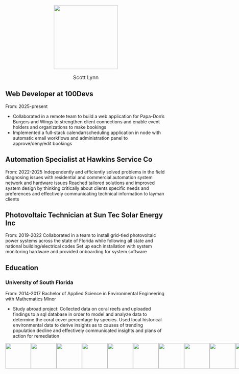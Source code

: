 
<p align="center">
  <img src="https://media4.giphy.com/media/v1.Y2lkPTc5MGI3NjExYmV0OTh3NHJkaTA2OXN5NXNubTc0bzc0NXZiM2VidzFzOTVnN2h3dyZlcD12MV9pbnRlcm5hbF9naWZfYnlfaWQmY3Q9Zw/l0HlUvsXh3w7w2PUk/giphy.gif" width="200" height="200">
</p>
<p align="center" style="font-size: 16px">Scott Lynn</p>

## Web Developer at 100Devs
From: 2025-present
* Collaborated in a remote team to build a web application for Papa-Don’s Burgers and Wings to strengthen client connections and enable event holders and organizations to make bookings
* Implemented a full-stack calendar/scheduling application in node with automatic email workflows and administration panel to approve/deny/edit bookings
## Automation Specialist at Hawkins Service Co
From: 2022-2025
Independently and efficiently solved problems in the field diagnosing issues with residential and commercial automation system network and hardware issues
Reached tailored solutions and improved system design by thinking critically about clients specific needs and preferences and effectively communicating technical information to layman clients
## Photovoltaic Technician at Sun Tec Solar Energy Inc
From: 2019-2022
Collaborated in a team to install grid-tied photovoltaic power systems across the state of Florida while following all state and national building/electrical codes
Set up each installation with system monitoring hardware and provided onboarding for system software

## Education
### University of South Florida           	        			               	             
From: 2014-2017
Bachelor of Applied Science in Environmental Engineering with Mathematics Minor
- Study abroad project:
Collected data on coral reefs and uploaded findings to a sql database in order to model and analyze data to determine the coral cover percentage by species. 
Used local historical environmental data to derive insights as to causes of trending population decline and effectively communicated insights and plans of action for remediation

<p align='center' style='display: flex; flex-direction: row'>
<img src="https://cdn.jsdelivr.net/gh/devicons/devicon@latest/icons/nextjs/nextjs-original.svg" style='width: 80px; height: 80px'/>
<img src="https://cdn.jsdelivr.net/gh/devicons/devicon@latest/icons/nodejs/nodejs-plain-wordmark.svg" style='width: 80px; height: 80px'/>
<img src="https://cdn.jsdelivr.net/gh/devicons/devicon@latest/icons/fastapi/fastapi-original.svg" style='width: 80px; height: 80px'/>
<img src="https://cdn.jsdelivr.net/gh/devicons/devicon@latest/icons/postgresql/postgresql-plain-wordmark.svg" style='width: 80px; height: 80px'/>
<img src="https://cdn.jsdelivr.net/gh/devicons/devicon@latest/icons/docker/docker-original.svg" style='width: 80px; height: 80px'/>
<img src="https://cdn.jsdelivr.net/gh/devicons/devicon@latest/icons/linux/linux-original.svg" style='width: 80px; height: 80px'/>
<img src="https://cdn.jsdelivr.net/gh/devicons/devicon@latest/icons/react/react-original.svg" style='width: 80px; height: 80px'/>
<img src="https://cdn.jsdelivr.net/gh/devicons/devicon@latest/icons/typescript/typescript-original.svg" style='width: 80px; height: 80px'/>
<img src="https://cdn.jsdelivr.net/gh/devicons/devicon@latest/icons/javascript/javascript-original.svg" style='width: 80px; height: 80px'/>
<img src="https://cdn.jsdelivr.net/gh/devicons/devicon@latest/icons/python/python-original.svg" style='width: 80px; height: 80px'/>
<img src="https://cdn.jsdelivr.net/gh/devicons/devicon@latest/icons/css3/css3-original.svg" style='width: 80px; height: 80px'/>
<img src="https://cdn.jsdelivr.net/gh/devicons/devicon@latest/icons/tailwindcss/tailwindcss-original.svg" style='width: 80px; height: 80px'/>
<img src="https://cdn.jsdelivr.net/gh/devicons/devicon@latest/icons/html5/html5-plain-wordmark.svg" style='width: 80px; height: 80px'/>
</p>
